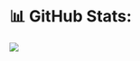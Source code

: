 # 📊 GitHub Stats:
![](https://github-readme-stats.vercel.app/api/top-langs/?username=ReymonRizz&theme=dark&hide_border=true&include_all_commits=false&count_private=false&layout=compact)
